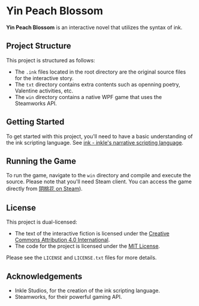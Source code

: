 # Yin Peach Blossom

**Yin Peach Blossom** is an interactive novel that utilizes the syntax of ink. 

## Project Structure

This project is structured as follows:

- The `.ink` files located in the root directory are the original source files for the interactive story.
- The `txt` directory contains extra contents such as openning poetry, Valentine activities, etc.
- The `win` directory contains a native WPF game that uses the Steamworks API.

## Getting Started

To get started with this project, you'll need to have a basic understanding of the ink scripting language. See [ink - inkle's narrative scripting language](https://www.inklestudios.com/ink/).

## Running the Game

To run the game, navigate to the `win` directory and compile and execute the source. Please note that you'll need Steam client. You can access the game directly from [阴桃花 on Steam](https://store.steampowered.com/app/2116000/_/)).

## License

This project is dual-licensed:

- The text of the interactive fiction is licensed under the [Creative Commons Attribution 4.0 International](https://creativecommons.org/licenses/by/4.0/).
- The code for the project is licensed under the [MIT License](https://opensource.org/licenses/MIT).

Please see the `LICENSE` and `LICENSE.txt` files for more details.

## Acknowledgements

- Inkle Studios, for the creation of the ink scripting language.
- Steamworks, for their powerful gaming API.
